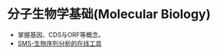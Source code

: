 # 分子生物学基础(Molecular Biology)


* 掌握基因、CDS与ORF等概念。
* [SMS-生物序列分析的在线工具](http://blog.ligene.cn/2021/08/05/SMS/)
